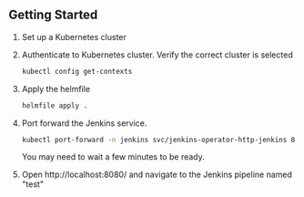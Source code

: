## Getting Started

1. Set up a Kubernetes cluster
2. Authenticate to Kubernetes cluster. Verify the correct cluster is selected

    ```sh
    kubectl config get-contexts
    ```

3. Apply the helmfile

    ```sh
    helmfile apply .
    ```

4. Port forward the Jenkins service.

    ```sh
    kubectl port-forward -n jenkins svc/jenkins-operator-http-jenkins 8080:8080
    ```

    You may need to wait a few minutes to be ready.

5. Open http://localhost:8080/ and navigate to the Jenkins pipeline named "test"
